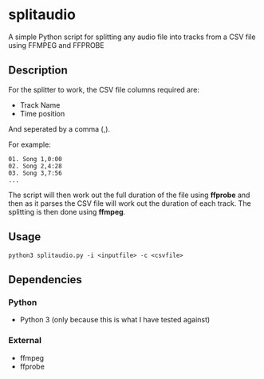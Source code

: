 # splitaudio
A simple Python script for splitting any audio file into tracks from a CSV file using FFMPEG and FFPROBE

## Description
For the splitter to work, the CSV file columns required are:

* Track Name
* Time position

And seperated by a comma (,).

For example:

	01. Song 1,0:00
	02. Song 2,4:28
	03. Song 3,7:56
	...


The script will then work out the full duration of the file using **ffprobe** and then as it parses the CSV file 
will work out the duration of each track. The splitting is then done using **ffmpeg**. 

## Usage

	python3 splitaudio.py -i <inputfile> -c <csvfile>


## Dependencies
### Python
* Python 3 (only because this is what I have tested against)

### External
* ffmpeg
* ffprobe


